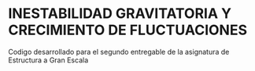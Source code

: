 # INESTABILIDAD GRAVITATORIA Y CRECIMIENTO DE FLUCTUACIONES
Codigo desarrollado para el segundo entregable de la asignatura de Estructura a Gran Escala

